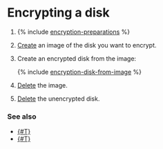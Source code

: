 # Encrypting a disk

1. {% include [encryption-preparations](../../../_includes/compute/encryption-preparations.md) %}
1. [Create](../image-create/create-from-disk.md) an image of the disk you want to encrypt.
1. Create an encrypted disk from the image: 

   {% include [encryption-disk-from-image](../../../_includes/compute/encryption-disk-from-image.md) %}

1. [Delete](../image-control/delete.md) the image.
1. [Delete](../disk-control/delete.md) the unencrypted disk.

### See also

* [{#T}](../../concepts/encryption.md)
* [{#T}](../snapshot-control/snapshot-encrypt.md)
